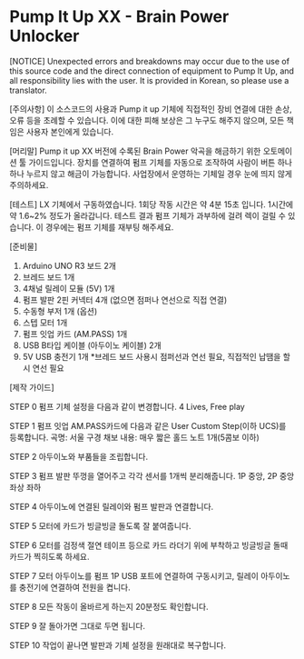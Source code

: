 # Pump It Up XX - Brain Power Unlocker

[NOTICE]
Unexpected errors and breakdowns may occur due to the use of
this source code and the direct connection of equipment to Pump It Up,
and all responsibility lies with the user.
It is provided in Korean, so please use a translator.


[주의사항]
이 소스코드의 사용과 Pump it up 기체에 직접적인 장비 연결에 대한 손상, 오류 등을 초례할 수 있습니다.
이에 대한 피해 보상은 그 누구도 해주지 않으며, 모든 책임은 사용자 본인에게 있습니다.


[머리말]
Pump it up XX 버전에 수록된 Brain Power 악곡을 해금하기 위한 오토메이션 툴 가이드입니다.
장치를 연결하여 펌프 기체를 자동으로 조작하여 사람이 버튼 하나하나 누르지 않고 해금이 가능합니다. 
사업장에서 운영하는 기체일 경우 눈에 띄지 않게 주의하세요.


[테스트]
LX 기체에서 구동하였습니다.
1회당 작동 시간은 약 4분 15초 입니다.
1시간에 약 1.6~2% 정도가 올라갑니다.
테스트 결과 펌프 기체가 과부하에 걸려 렉이 걸릴 수 있습니다.
이 경우에는 펌프 기체를 재부팅 해주세요.


[준비물]
1. Arduino UNO R3 보드 2개
2. 브레드 보드 1개
3. 4채널 릴레이 모듈 (5V) 1개
4. 펌프 발판 2핀 커넥터 4개 (없으면 점퍼나 연선으로 직접 연결)
5. 수동형 부저 1개 (옵션)
6. 스텝 모터 1개
7. 펌프 잇업 카드 (AM.PASS) 1개
8. USB B타입 케이블 (아두이노 케이블) 2개
9. 5V USB 충전기 1개
*브레드 보드 사용시 점퍼선과 연선 필요, 직접적인 납땜을 할시 연선 필요


[제작 가이드]

STEP 0
펌프 기체 설정을 다음과 같이 변경합니다.
4 Lives, Free play 

STEP 1
펌프 잇업 AM.PASS카드에 다음과 같은 User Custom Step(이하 UCS)를 등록합니다.
곡명: 서울 구경
채보 내용: 매우 짧은 홀드 노트 1개(5콤보 이하)

STEP 2
아두이노와 부품들을 조립합니다.

STEP 3
펌프 발판 뚜껑을 열어주고 각각 센서를 1개씩 분리해줍니다.
1P 중앙, 2P 중앙 좌상 좌하

STEP 4
아두이노에 연결된 릴레이와 펌프 발판과 연결합니다.

STEP 5
모터에 카드가 빙글빙글 돌도록 잘 붙여줍니다.

STEP 6
모터를 검정색 절연 테이프 등으로 카드 라더기 위에 부착하고 빙글빙글 돌때 카드가 찍히도록 하세요.

STEP 7
모터 아두이노를 펌프 1P USB 포트에 연결하여 구동시키고, 릴레이 아두이노를 충전기에 연결하여 전원을 켭니다.

STEP 8
모든 작동이 올바르게 하는지 20분정도 확인합니다.

STEP 9
잘 돌아가면 그대로 두면 됩니다.

STEP 10
작업이 끝나면 발판과 기체 설정을 원래대로 복구합니다.
